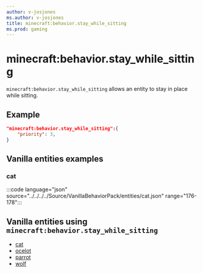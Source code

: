```yaml
---
author: v-josjones
ms.author: v-josjones
title: minecraft:behavior.stay_while_sitting
ms.prod: gaming
---
```


# minecraft:behavior.stay_while_sitting

`minecraft:behavior.stay_while_sitting` allows an entity to stay in place while sitting.

## Example

```json
"minecraft:behavior.stay_while_sitting":{
    "priority": 3,
}
```

## Vanilla entities examples

### cat

:::code language="json" source="../../../../Source/VanillaBehaviorPack/entities/cat.json" range="176-178":::

## Vanilla entities using `minecraft:behavior.stay_while_sitting`

- [cat](../../../../Source/VanillaBehaviorPack_Snippets/entities/cat.md)
- [ocelot](../../../../Source/VanillaBehaviorPack_Snippets/entities/ocelot.md)
- [parrot](../../../../Source/VanillaBehaviorPack_Snippets/entities/parrot.md)
- [wolf](../../../../Source/VanillaBehaviorPack_Snippets/entities/wolf.md)
